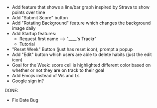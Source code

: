 - Add feature that shows a line/bar graph inspired by Strava to show points over time
- Add "Submit Score" button
- Add "Rotating Background" feature which changes the background image daily
- Add Startup features:
    - Request first name --> "____'s Trackr"
    - Tutorial
- "Reset Week" Button (just has reset icon), prompt a popup
- Add "Edit" button which users are able to delete habits (just the edit icon)
- Goal for the Week: score cell is highlighted different color based on whether or not they are on track to their goal
- Add Emojis instead of Ws and Ls
- Google sign in?

DONE:
- Fix Date Bug
